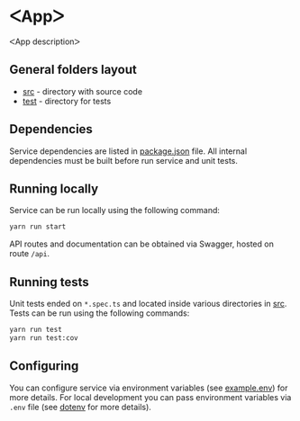 # ᐸAppᐳ

ᐸApp descriptionᐳ

## General folders layout

- [src](./src) - directory with source code
- [test](./test) - directory for tests

## Dependencies

Service dependencies are listed in [package.json](./package.json) file.
All internal dependencies must be built before run service and unit tests.

## Running locally

Service can be run locally using the following command:

```bash
yarn run start
```

API routes and documentation can be obtained via Swagger, hosted on route `/api`.

## Running tests

Unit tests ended on `*.spec.ts` and located inside various directories in [src](./src).
Tests can be run using the following commands:

```bash
yarn run test
yarn run test:cov
```

## Configuring

You can configure service via environment variables (see [example.env](./example.env)) for more details.
For local development you can pass environment variables via `.env` file (see [dotenv](https://www.npmjs.com/package/dotenv) for more details).
